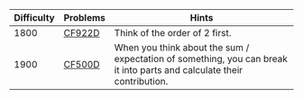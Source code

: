 | Difficulty | Problems | Hints |
| -------- | -------- |-------- |
| 1800 | [CF922D](https://codeforces.com/problemset/problem/922/D) | Think of the order of $2$ first. |
| 1900 | [CF500D](https://codeforces.com/problemset/problem/500/D) | When you think about the sum / expectation of something, you can break it into parts and calculate their contribution. |
